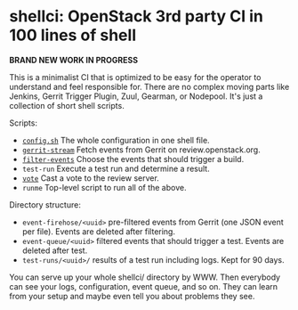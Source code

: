 # shellci: OpenStack 3rd party CI in 100 lines of shell

**BRAND NEW WORK IN PROGRESS**

This is a minimalist CI that is optimized to be easy for the operator
to understand and feel responsible for. There are no complex moving
parts like Jenkins, Gerrit Trigger Plugin, Zuul, Gearman, or
Nodepool. It's just a collection of short shell scripts.

Scripts:

* [`config.sh`](blob/master/config.sh) The whole configuration in one shell file.
* [`gerrit-stream`](blob/master/gerrit-stream) Fetch events from Gerrit on review.openstack.org.
* [`filter-events`](blob/master/filter-events) Choose the events that should trigger a build.
* `test-run` Execute a test run and determine a result.
* [`vote`](blob/master/vote) Cast a vote to the review server.
* `runme` Top-level script to run all of the above.

Directory structure:

* `event-firehose/<uuid>` pre-filtered events from Gerrit (one JSON event per file). Events are deleted after filtering.
* `event-queue/<uuid>` filtered events that should trigger a test. Events are deleted after test.
* `test-runs/<uuid>/` results of a test run including logs. Kept for 90 days.

You can serve up your whole shellci/ directory by WWW. Then everybody
can see your logs, configuration, event queue, and so on. They can
learn from your setup and maybe even tell you about problems they see.

